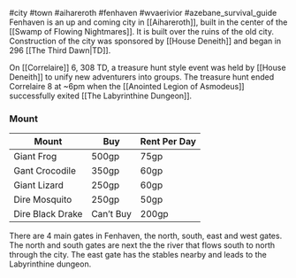 #city #town #aihareroth #fenhaven #wvaerivior #azebane_survival_guide 
Fenhaven is an up and coming city in [[Aihareroth]], built in the center of the [[Swamp of Flowing Nightmares]]. It is built over the ruins of the old city. Construction of the city was sponsored by [[House Deneith]] and began in 296 [[The Third Dawn|TD]].

On [[Correlaire]] 6, 308 TD, a treasure hunt style event was held by [[House Deneith]] to unify new adventurers into groups. The treasure hunt ended Correlaire 8 at ~6pm when the [[Anointed Legion of Asmodeus]] successfully exited [[The Labyrinthine Dungeon]]. 

### Mount
| Mount            | Buy       | Rent Per Day |
| ---------------- | --------- | ------------ |
| Giant Frog       | 500gp     | 75gp         |
| Gant Crocodile   | 350gp     | 60gp         |
| Giant Lizard     | 250gp     | 60gp         |
| Dire Mosquito    | 250gp     | 50gp         |
| Dire Black Drake | Can’t Buy | 200gp        |
There are 4 main gates in Fenhaven, the north, south, east and west gates. The north and south gates are next the the river that flows south to north through the city. The east gate has the stables nearby and leads to the Labyrinthine dungeon. 
